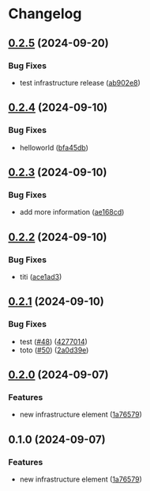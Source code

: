 # Changelog

## [0.2.5](https://github.com/ihommani/workflow-real-example/compare/infra-v0.2.4...infra-v0.2.5) (2024-09-20)


### Bug Fixes

* test infrastructure release ([ab902e8](https://github.com/ihommani/workflow-real-example/commit/ab902e8c22929c84b668a6a97cd267ef4075bdea))

## [0.2.4](https://github.com/ihommani/workflow-real-example/compare/infra-v0.2.3...infra-v0.2.4) (2024-09-10)


### Bug Fixes

* helloworld ([bfa45db](https://github.com/ihommani/workflow-real-example/commit/bfa45db5a6a1be82be9c326679c4a8e4b28b72d0))

## [0.2.3](https://github.com/ihommani/workflow-real-example/compare/infra-v0.2.2...infra-v0.2.3) (2024-09-10)


### Bug Fixes

* add more information ([ae168cd](https://github.com/ihommani/workflow-real-example/commit/ae168cd924a9b8daac5f44926f8ced4c46a1fed9))

## [0.2.2](https://github.com/ihommani/workflow-real-example/compare/infra-v0.2.1...infra-v0.2.2) (2024-09-10)


### Bug Fixes

* titi ([ace1ad3](https://github.com/ihommani/workflow-real-example/commit/ace1ad3b5f966899636570ede71f7d4200e2e571))

## [0.2.1](https://github.com/ihommani/workflow-real-example/compare/infra-v0.2.0...infra-v0.2.1) (2024-09-10)


### Bug Fixes

* test ([#48](https://github.com/ihommani/workflow-real-example/issues/48)) ([4277014](https://github.com/ihommani/workflow-real-example/commit/42770144799721fb5a40902d2b688e89babe95ca))
* toto ([#50](https://github.com/ihommani/workflow-real-example/issues/50)) ([2a0d39e](https://github.com/ihommani/workflow-real-example/commit/2a0d39e1d6dd22160ba6a9f780069e07181080d2))

## [0.2.0](https://github.com/ihommani/workflow-real-example/compare/infra-v0.1.0...infra-v0.2.0) (2024-09-07)


### Features

* new infrastructure element ([1a76579](https://github.com/ihommani/workflow-real-example/commit/1a765795a42670073278af6c53e2ff58412dc23b))

## 0.1.0 (2024-09-07)


### Features

* new infrastructure element ([1a76579](https://github.com/ihommani/workflow-real-example/commit/1a765795a42670073278af6c53e2ff58412dc23b))
